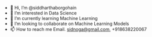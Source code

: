 - 👋 Hi, I’m @siddharthaborgohain
- 👀 I’m interested in Data Science
- 🌱 I’m currently learning Machine Learning
- 💞️ I’m looking to collaborate on Machine Learning Models
- 📫 How to reach me Email. sidnoga@gmail.com, +918638220067

<!---
siddharthaborgohain/siddharthaborgohain is a ✨ special ✨ repository because its `README.md` (this file) appears on your GitHub profile.
You can click the Preview link to take a look at your changes.
--->

